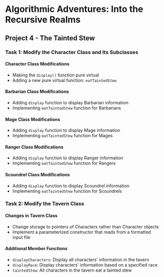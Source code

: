 # Algorithmic Adventures: Into the Recursive Realms
## Project 4 - The Tainted Stew

### Task 1: Modify the Character Class and Its Subclasses

#### Character Class Modifications

- Making the `display()` function pure virtual
- Adding a new pure virtual function: `eatTaintedStew`

#### Barbarian Class Modifications

- Adding `display` function to display Barbarian information
- Implementing `eatTaintedStew` function for Barbarians

#### Mage Class Modifications

- Adding `display` function to display Mage information
- Implementing `eatTaintedStew` function for Mages

#### Ranger Class Modifications

- Adding `display` function to display Ranger information
- Implementing `eatTaintedStew` function for Rangers

#### Scoundrel Class Modifications

- Adding `display` function to display Scoundrel information
- Implementing `eatTaintedStew` function for Scoundrels

### Task 2: Modify the Tavern Class

#### Changes in Tavern Class

- Change storage to pointers of Characters rather than Character objects
- Implement a parameterized constructor that reads from a formatted input file

#### Additional Member Functions

- `displayCharacters`: Display all characters' information in the tavern
- `displayRace`: Display characters' information based on a specified race
- `taintedStew`: All characters in the tavern eat a tainted stew
